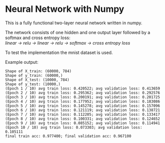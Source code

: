# Neural Network with Numpy

This is a fully functional two-layer neural network written in numpy.

The network consists of one hidden and one output layer followed by a softmax and cross entropy loss:  
*linear -> relu -> linear -> relu -> softmax -> cross entropy loss*

To test the implementation the mnist dataset is used.

Example output:

```
Shape of X_train: (60000, 784)  
Shape of y_train: (60000,)  
Shape of X_test: (10000, 784)  
Shape of y_test: (10000,)  
(Epoch 1 / 10) avg train loss: 0.420522; avg validation loss: 0.413659  
(Epoch 2 / 10) avg train loss: 0.295362; avg validation loss: 0.292576  
(Epoch 3 / 10) avg train loss: 0.200191; avg validation loss: 0.201725  
(Epoch 4 / 10) avg train loss: 0.177952; avg validation loss: 0.183086  
(Epoch 5 / 10) avg train loss: 0.145278; avg validation loss: 0.157096  
(Epoch 6 / 10) avg train loss: 0.121119; avg validation loss: 0.138721  
(Epoch 7 / 10) avg train loss: 0.112205; avg validation loss: 0.133417  
(Epoch 8 / 10) avg train loss: 0.100331; avg validation loss: 0.124652  
(Epoch 9 / 10) avg train loss: 0.085152; avg validation loss: 0.114941  
(Epoch 10 / 10) avg train loss: 0.073303; avg validation loss: 0.105111  
final train acc: 0.977400; final validation acc: 0.967100 
```

